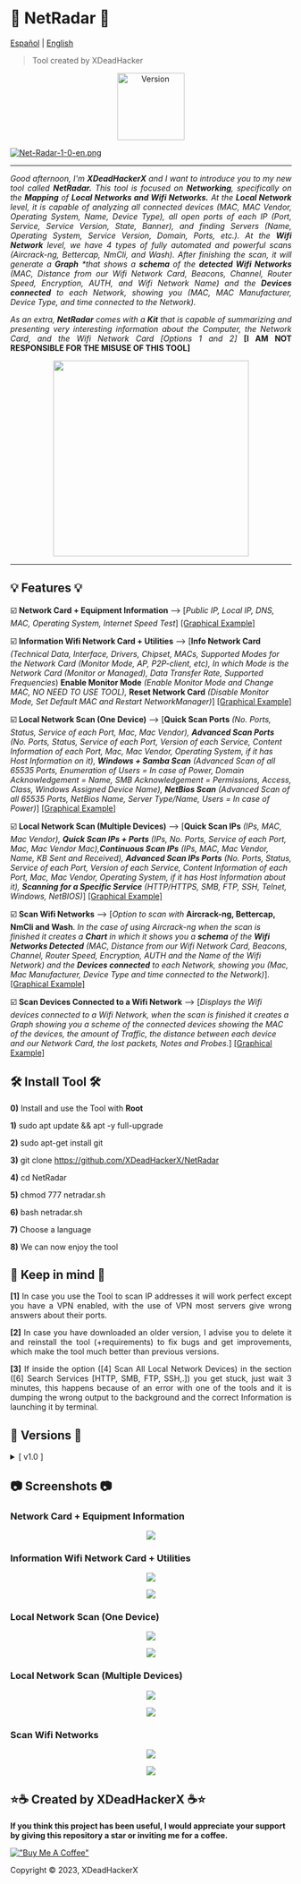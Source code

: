 # 🔭 NetRadar 🔭

[Español](https://github.com/XDeadHackerX/NetRadar/blob/main/README.md) | [English](https://github.com/XDeadHackerX/NetRadar/blob/main/README-English.md)

> Tool created by XDeadHacker

<p align="center"><img width="120px" alt="Version" src="https://img.shields.io/badge/version-1.0-white.svg?style=for-the-badge"/></p>

[![Net-Radar-1-0-en.png](https://i.postimg.cc/ZKFHJDBn/Net-Radar-1-0-en.png)](https://postimg.cc/2VyhwGxN)

---

<p align="justify"><i>Good afternoon, I'm <strong>XDeadHackerX</strong> and I want to introduce you to my new tool called <strong>NetRadar.</strong> This tool is focused on <strong>Networking</strong>, specifically on the <strong>Mapping</strong> of <strong>Local Networks and Wifi Networks.</strong> At the <strong>Local Network</strong> level, it is capable of analyzing all connected devices (MAC, MAC Vendor, Operating System, Name, Device Type), all open ports of each IP (Port, Service, Service Version, State, Banner), and finding Servers (Name, Operating System, Service Version, Domain, Ports, etc.). At the <strong>Wifi Network</strong> level, we have 4 types of fully automated and powerful scans (Aircrack-ng, Bettercap, NmCli, and Wash). After finishing the scan, it will generate a <strong>Graph</strong> *that shows a <strong>schema</strong> of the <strong>detected Wifi Networks</strong> (MAC, Distance from our Wifi Network Card, Beacons, Channel, Router Speed, Encryption, AUTH, and Wifi Network Name) and the <strong>Devices connected</strong> to each Network, showing you (MAC, MAC Manufacturer, Device Type, and time connected to the Network).</i></p>

<p align="justify"><i>As an extra, <strong>NetRadar</strong> comes with a <strong>Kit</strong> that is capable of summarizing and presenting very interesting information about the Computer, the Network Card, and the Wifi Network Card [Options 1 and 2]</i> <strong>[I AM NOT RESPONSIBLE FOR THE MISUSE OF THIS TOOL]</strong></p>

<p align="center"><img src=https://i.postimg.cc/D0Vbpjfg/wifi1.gif width="350px"/></p>

---

## 💡 Features 💡

:ballot_box_with_check: **Network Card + Equipment Information** --> [*Public IP, Local IP, DNS, MAC, Operating System, Internet Speed Test*] [[Graphical Example]](#punto1)

:ballot_box_with_check: **Information Wifi Network Card + Utilities** --> [**Info Network Card** *(Technical Data, Interface, Drivers, Chipset, MACs, Supported Modes for the Network Card (Monitor Mode, AP, P2P-client, etc), In which Mode is the Network Card (Monitor or Managed), Data Transfer Rate, Supported Frequencies*) **Enable Monitor Mode** *(Enable Monitor Mode and Change MAC, NO NEED TO USE TOOL),* **Reset Network Card** *(Disable Monitor Mode, Set Default MAC and Restart NetworkManager)*] [[Graphical Example]](#punto2)

:ballot_box_with_check: **Local Network Scan (One Device)** --> [**Quick Scan Ports** *(No. Ports, Status, Service of each Port, Mac, Mac Vendor), **Advanced Scan Ports** (No. Ports, Status, Service of each Port, Version of each Service, Content Information of each Port, Mac, Mac Vendor, Operating System, if it has Host Information on it), **Windows + Samba Scan** (Advanced Scan of all 65535 Ports, Enumeration of Users = In case of Power, Domain Acknowledgement = Name, SMB Acknowledgement = Permissions, Access, Class, Windows Assigned Device Name), **NetBios Scan** (Advanced Scan of all 65535 Ports, NetBios Name, Server Type/Name, Users = In case of Power)*] [[Graphical Example]](#punto3)

:ballot_box_with_check: **Local Network Scan (Multiple Devices)** --> [**Quick Scan IPs** *(IPs, MAC, Mac Vendor), **Quick Scan IPs + Ports** (IPs, No. Ports, Service of each Port, Mac, Mac Vendor Mac),**Continuous Scan IPs** (IPs, MAC, Mac Vendor, Name, KB Sent and Received), **Advanced Scan IPs Ports** (No. Ports, Status, Service of each Port, Version of each Service, Content Information of each Port, Mac, Mac Vendor, Operating System, if it has Host Information about it), **Scanning for a Specific Service** (HTTP/HTTPS, SMB, FTP, SSH, Telnet, Windows, NetBIOS)*] [[Graphical Example]](#punto4)

:ballot_box_with_check: **Scan Wifi Networks** --> [*Option to scan with* **Aircrack-ng, Bettercap, NmCli and Wash**. *In the case of using Aircrack-ng when the scan is finished it creates a **Chart** in which it shows you a **schema** of the **Wifi Networks Detected** (MAC, Distance from our Wifi Network Card, Beacons, Channel, Router Speed, Encryption, AUTH and the Name of the Wifi Network) and the **Devices connected** to each Network, showing you (Mac, Mac Manufacturer, Device Type and time connected to the Network)*]. [[Graphical Example]](#punto5)

:ballot_box_with_check: **Scan Devices Connected to a Wifi Network** --> [*Displays the Wifi devices connected to a Wifi Network, when the scan is finished it creates a Graph showing you a scheme of the connected devices showing the MAC of the devices, the amount of Traffic, the distance between each device and our Network Card, the lost packets, Notes and Probes.*] [[Graphical Example]](#punto5)

## 🛠 Install Tool 🛠

**0)** Install and use the Tool with **Root**

**1)** sudo apt update && apt -y full-upgrade

**2)** sudo apt-get install git

**3)** git clone https://github.com/XDeadHackerX/NetRadar

**4)** cd NetRadar

**5)** chmod 777 netradar.sh

**6)** bash netradar.sh

**7)** Choose a language

**8)** We can now enjoy the tool

## 🎲 Keep in mind 🎲

<p align="justify"><strong>[1]</strong> In case you use the Tool to scan IP addresses it will work perfect except you have a VPN enabled, with the use of VPN most servers give wrong answers about their ports.</p>

<p align="justify"><strong>[2]</strong> In case you have downloaded an older version, I advise you to delete it and reinstall the tool (+requirements) to fix bugs and get improvements, which make the tool much better than previous versions.</p>

<p align="justify"><strong>[3]</strong> If inside the option ([4] Scan All Local Network Devices) in the section ([6] Search Services [HTTP, SMB, FTP, SSH,.]) you get stuck, just wait 3 minutes, this happens because of an error with one of the tools and it is dumping the wrong output to the background and the correct Information is launching it by terminal.</p>

## 🔎 Versions 🔎

<details>
  <summary>[ v1.0 ]</summary>
  <p align="justify">[#] Original Version.</p>
</details>

## 📷 Screenshots 📷

### Network Card + Equipment Information <a name="punto1"></a>
<p align="center"><img src=https://i.postimg.cc/XYGCX8nM/Net-Radar-1-0-es-Ejem-1.png width="auto"/></p>

### Information Wifi Network Card + Utilities <a name="punto2"></a>
<p align="center"><img src=https://i.postimg.cc/5ts7VzWk/Net-Radar-1-0-es-Ejem-2-1.png width="auto"/></p>
<p align="center"><img src=https://i.postimg.cc/ZqBQjPRm/Net-Radar-1-0-es-Ejem-2-2.png width="auto"/></p>

### Local Network Scan (One Device) <a name="punto3"></a>
<p align="center"><img src=https://i.postimg.cc/fRLTKb9s/Net-Radar-1-0-es-Ejem-3-1.png width="auto"/></p>
<p align="center"><img src=https://i.postimg.cc/wxyrhYvr/Net-Radar-1-0-es-Ejem-3-2.png width="auto"/></p>

### Local Network Scan (Multiple Devices) <a name="punto4"></a>
<p align="center"><img src=https://i.postimg.cc/L59nF3nY/Net-Radar-1-0-es-Ejem-4-1.png width="auto"/></p>
<p align="center"><img src=https://i.postimg.cc/VkKyKBcZ/Net-Radar-1-0-es-Ejem-4-2.png width="auto"/></p>

### Scan Wifi Networks <a name="punto5"></a>
<p align="center"><img src=https://i.postimg.cc/sDVGSsfP/Net-Radar-1-0-es-Ejem-5-1.png width="auto"/></p>
<p align="center"><img src=https://i.postimg.cc/65fWrvbT/Net-Radar-1-0-es-Ejem-5-2.png width="auto"/></p>

## ⭐☕ Created by XDeadHackerX ☕⭐

**If you think this project has been useful, I would appreciate your support by giving this repository a star or inviting me for a coffee.**

[!["Buy Me A Coffee"](https://www.buymeacoffee.com/assets/img/custom_images/orange_img.png)](https://www.buymeacoffee.com/XDeadHackerX)

Copyright © 2023, XDeadHackerX
